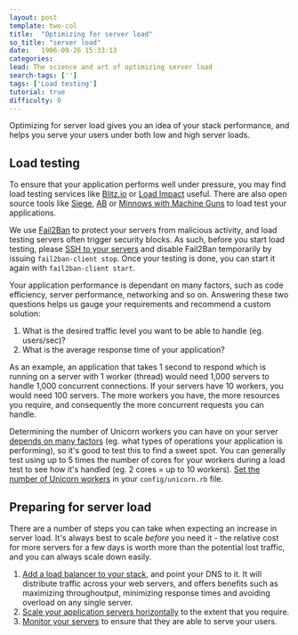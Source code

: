 ```yaml
---
layout: post
template: two-col
title:  "Optimizing for server load"
so_title: "server load"
date:   1906-09-26 15:33:13
categories: 
lead: The science and art of optimizing server load
search-tags: ['']
tags: ['Load testing']
tutorial: true
difficulty: 0
---
```


Optimizing for server load gives you an idea of your stack performance, and helps you serve your users under both low and high server loads.

## Load testing

To ensure that your application performs well under pressure, you may find load testing services like [Blitz.io](http://blitz.io) or [Load Impact](http://loadimpact.com/) useful. There are also open source tools like [Siege](http://www.joedog.org/siege-home/), [AB](http://httpd.apache.org/docs/2.2/programs/ab.html) or [Minnows with Machine Guns](https://github.com/rozap/minnowswithmachineguns) to load test your applications.

We use [Fail2Ban](http://www.fail2ban.org/wiki/index.php/Main_Page) to protect your servers from malicious activity, and load testing servers often trigger security blocks. As such, before you start load testing, please [SSH to your servers](http://help.cloud66.com/managing-your-stack/ssh-to-your-server) and disable Fail2Ban temporarily by issuing `fail2ban-client stop`. Once your testing is done, you can start it again with `fail2ban-client start`.

Your application performance is dependant on many factors, such as code efficiency, server performance, networking and so on. Answering these two questions helps us gauge your requirements and recommend a custom solution:

<ol class="article-list">
<li>What is the desired traffic level you want to be able to handle (eg. users/sec)?</li>
<li>What is the average response time of your application?</li>
</ol>

As an example, an application that takes 1 second to respond which is running on a server with 1 worker (thread) would need 1,000 servers to handle 1,000 concurrent connections. If your servers have 10 workers, you would need 100 servers. The more workers you have, the more resources you require, and consequently the more concurrent requests you can handle.

Determining the number of Unicorn workers you can have on your server [depends on many factors](http://stackoverflow.com/questions/11056362/unicorn-which-number-of-worker-processes-to-use) (eg. what types of operations your application is performing), so it's good to test this to find a sweet spot. You can generally test using up to 5 times the number of cores for your workers during a load test to see how it's handled (eg. 2 cores = up to 10 workers). [Set the number of Unicorn workers](http://help.cloud66.com/web-server/unicorn-rack-server) in your `config/unicorn.rb` file.

## Preparing for server load

There are a number of steps you can take when expecting an increase in server load. It's always best to scale _before_ you need it - the relative cost for more servers for a few days is worth more than the potential lost traffic, and you can always scale down easily.

<ol class="article-list">
<li><a href="http://help.cloud66.com/web-server/load-balancing">Add a load balancer to your stack</a>, and point your DNS to it. It will distribute traffic across your web servers, and offers benefits such as maximizing throughoutput, minimizing response times and avoiding overload on any single server.</li>
<li><a href="http://help.cloud66.com/managing-your-stack/scaling">Scale your application servers horizontally</a> to the extent that you require.</li>
<li><a href="http://help.cloud66.com/managing-your-stack/server-monitoring">Monitor your servers</a> to ensure that they are able to serve your users.</li>
</ol>